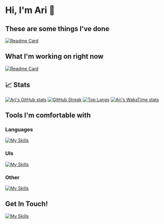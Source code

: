 # Hi, I'm Ari 🤙

## These are some things I've done
[![Readme Card](https://github-readme-stats.vercel.app/api/pin/?username=aridavidson001&repo=Jump-rope-calculator&theme=gotham&show_owner=true)](https://github.com/TitaniumTigers4829/offseason-robot-code-2024)


## What I'm working on right now
[![Readme Card](https://github-readme-stats.vercel.app/api/pin/?username=TitaniumTigers4829&repo=offseason-robot-code-2024&theme=gotham&show_owner=true)](https://github.com/TitaniumTigers4829/offseason-robot-code-2024)


## 📈 Stats
[![Ari's GitHub stats](https://github-readme-stats.vercel.app/api?username=aridavidson001&show_icons=true&theme=gotham)](https://github.com/anuraghazra/github-readme-stats) [![GitHub Streak](https://github-readme-streak-stats.herokuapp.com?user=aridavidson001&theme=gotham)](https://git.io/streak-stats) [![Top Langs](https://github-readme-stats.vercel.app/api/top-langs/?username=aridavidson001&theme=gotham)](https://github.com/anuraghazra/github-readme-stats) [![Ari's WakaTime stats](https://github-readme-stats.vercel.app/api/wakatime?username=aridavidson001&theme=gotham&layout=compact)](https://github.com/anuraghazra/github-readme-stats)


## Tools I'm comfortable with
### Languages 
  [![My Skills](https://skillicons.dev/icons?i=py,java,html,cpp,dart)](https://skillicons.dev)
### UIs
  [![My Skills](https://skillicons.dev/icons?i=flutter,qt,react)](https://skillicons.dev) 
### Other 
  [![My Skills](https://skillicons.dev/icons?i=firebase,opencv,git,gradle)](https://skillicons.dev) 


## Get In Touch!
[![My Skills](https://skillicons.dev/icons?i=gmail)](https://mailto:aridavidson00@gmail.com)
<!--
**aridavidson001/aridavidson001** is a ✨ _special_ ✨ repository because its `README.md` (this file) appears on your GitHub profile.

Here are some ideas to get you started:

- 🔭 I’m currently working on ...
- 🌱 I’m currently learning ...
- 👯 I’m looking to collaborate on ...
- 🤔 I’m looking for help with ...
- 💬 Ask me about ...
- 📫 How to reach me: ...
- 😄 Pronouns: ...
- ⚡ Fun fact: ...
-->
